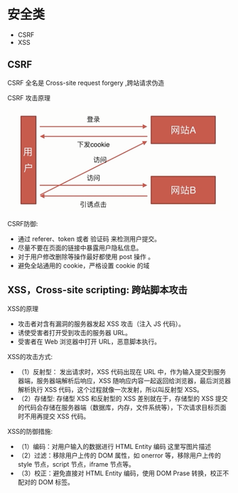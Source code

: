 # 安全类

- CSRF
- XSS

## CSRF

CSRF 全名是 Cross-site request forgery ,跨站请求伪造

CSRF 攻击原理

![csrf](./img/csrf.png)

CSRF防御:

- 通过 referer、token 或者 验证码 来检测用户提交。
- 尽量不要在页面的链接中暴露用户隐私信息。
- 对于用户修改删除等操作最好都使用 post 操作 。
- 避免全站通用的 cookie，严格设置 cookie 的域

## XSS，Cross-site scripting: 跨站脚本攻击

XSS的原理
- 攻击者对含有漏洞的服务器发起 XSS 攻击（注入 JS 代码）。
- 诱使受害者打开受到攻击的服务器 URL。
- 受害者在 Web 浏览器中打开 URL，恶意脚本执行。


XSS的攻击方式:

- （1）反射型： 发出请求时，XSS 代码出现在 URL 中，作为输入提交到服务器端，服务器端解析后响应，XSS 随响应内容一起返回给浏览器，最后浏览器解析执行 XSS 代码，这个过程就像一次发射，所以叫反射型 XSS。
- （2）存储型: 存储型 XSS 和反射型的 XSS 差别就在于，存储型的 XSS 提交的代码会存储在服务器端（数据库，内存，文件系统等），下次请求目标页面时不用再提交 XSS 代码。


XSS的防御措施:

- （1）编码：对用户输入的数据进行 HTML Entity 编码
这里写图片描述
- （2）过滤：移除用户上传的 DOM 属性，如 onerror 等，移除用户上传的 style 节点，script 节点，iframe 节点等。
- （3）校正：避免直接对 HTML Entity 编码，使用 DOM Prase 转换，校正不配对的 DOM 标签。
